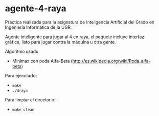 # agente-4-raya
Práctica realizada para la asignatura de Inteligencia Artificial del Grado en Ingeniería Informática de la UGR.

Agente inteligente para jugar al 4 en raya, el paquete incluye interfaz gráfica, listo para jugar contra la máquina u otra gente.

Algoritmo usado:
* Minimax con poda Alfa-Beta (http://es.wikipedia.org/wiki/Poda_alfa-beta)

Para ejecutarlo:
* `make`
* `./4raya`

Para limpiar el directorio:
* `make clean`


